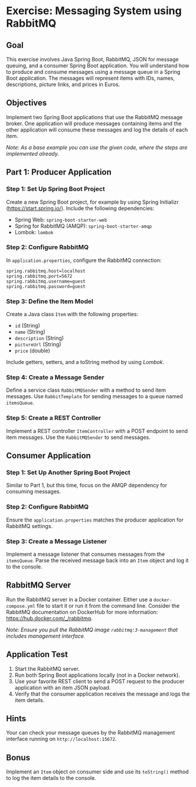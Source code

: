 # Exercise: Messaging System using RabbitMQ

## Goal
This exercise involves Java Spring Boot, RabbitMQ, JSON for message queuing, and a consumer Spring Boot 
application. You will understand how to produce and consume messages using a message queue in a Spring Boot application. 
The messages will represent items with IDs, names, descriptions, picture links, and prices in Euros. 

## Objectives
Implement two Spring Boot applications that use the RabbitMQ message broker. One application will produce messages
containing items and the other application will consume these messages and log the details of each item.

*Note: As a base example you can use the given code, where the steps are implemented already.*

## Part 1: Producer Application

### Step 1: Set Up Spring Boot Project
Create a new Spring Boot project, for example by using Spring Initializr (https://start.spring.io/). Include the 
following dependencies:
- Spring Web: `spring-boot-starter-web`
- Spring for RabbitMQ (AMQP): `spring-boot-starter-amqp`
- Lombok: `lombok`

### Step 2: Configure RabbitMQ
In `application.properties`, configure the RabbitMQ connection:
```properties
spring.rabbitmq.host=localhost
spring.rabbitmq.port=5672
spring.rabbitmq.username=guest
spring.rabbitmq.password=guest
```

### Step 3: Define the Item Model
Create a Java class `Item` with the following properties:
- `id` (String)
- `name` (String)
- `description` (String)
- `pictureUrl` (String)
- `price` (double)

Include getters, setters, and a toString method by using *Lombok*.

### Step 4: Create a Message Sender
Define a service class `RabbitMQSender` with a method to send item messages. Use `RabbitTemplate` for sending messages 
to a queue named `itemsQueue`.

### Step 5: Create a REST Controller
Implement a REST controller `ItemController` with a POST endpoint to send item messages. Use the `RabbitMQSender` to 
send messages.

## Consumer Application

### Step 1: Set Up Another Spring Boot Project
Similar to Part 1, but this time, focus on the AMQP dependency for consuming messages.

### Step 2: Configure RabbitMQ
Ensure the `application.properties` matches the producer application for RabbitMQ settings.

### Step 3: Create a Message Listener
Implement a message listener that consumes messages from the `itemsQueue`. Parse the received message back into an 
`Item` object and log it to the console.

## RabbitMQ Server
Run the RabbitMQ server in a Docker container. Either use a `docker-compose.yml` file to start it or run it from the
command line. Consider the RabbitMQ documentation on DockerHub for more information: https://hub.docker.com/_/rabbitmq.

*Note: Ensure you pull the RabbitMQ image `rabbitmq:3-management` that includes management interface.*

## Application Test
1. Start the RabbitMQ server.
2. Run both Spring Boot applications locally (not in a Docker network).
3. Use your favorite REST client to send a POST request to the producer application with an item JSON payload.
4. Verify that the consumer application receives the message and logs the item details.

## Hints
Your can check your message queues by the RabbitMQ management interface running on `http://localhost:15672`. 

## Bonus
Implement an `Item` object on consumer side and use its `toString()` method to log the item details to the console.
